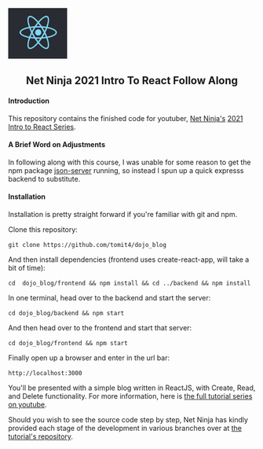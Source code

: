<img src="https://raw.githubusercontent.com/tomit4/dojo_blog/main/assets/react_logo.png">
<h2 align="center">Net Ninja 2021 Intro To React Follow Along</h2>

#### Introduction
This repository contains the finished code for youtuber, [Net Ninja's](https://www.youtube.com/@NetNinja) [2021 Intro to React Series](https://www.youtube.com/watch?v=j942wKiXFu8&list=PL4cUxeGkcC9gZD-Tvwfod2gaISzfRiP9d).

#### A Brief Word on Adjustments
In following along with this course, I was unable for some reason to get the npm package [json-server](https://www.npmjs.com/package/json-server) running, so instead I spun up a quick expresss backend to substitute.

#### Installation
Installation is pretty straight forward if you're familiar with git and npm.

Clone this repository:
```
git clone https://github.com/tomit4/dojo_blog
```
And then install dependencies (frontend uses create-react-app, will take a bit of time):
```
cd  dojo_blog/frontend && npm install && cd ../backend && npm install
```
In one terminal, head over to the backend and start the server:
```
cd dojo_blog/backend && npm start
```
And then head over to the frontend and start that server:
```
cd dojo_blog/frontend && npm start
```
Finally open up a browser and enter in the url bar:
```
http://localhost:3000
```

You'll be presented with a simple blog written in ReactJS, with Create, Read, and Delete functionality. For more information, here is [the full tutorial series on youtube](https://www.youtube.com/watch?v=j942wKiXFu8&list=PL4cUxeGkcC9gZD-Tvwfod2gaISzfRiP9d).

Should you wish to see the source code step by step, Net Ninja has kindly provided each stage of the development in various branches over at [the tutorial's repository](https://github.com/iamshaunjp/Complete-React-Tutorial).
